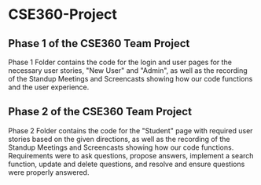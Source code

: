 # CSE360-Project
## Phase 1 of the CSE360 Team Project
Phase 1 Folder contains the code for the login and user pages for the necessary user stories, "New User" and "Admin", as well as the recording of the Standup Meetings and Screencasts showing how our code functions and the user experience.
## Phase 2 of the CSE360 Team Project
Phase 2 Folder contains the code for the "Student" page with required user stories based on the given directions, as well as the recording of the Standup Meetings and Screencasts showing how our code functions. Requirements were to ask questions, propose answers, implement a search function, update and delete questions, and resolve and ensure questions were properly answered.
